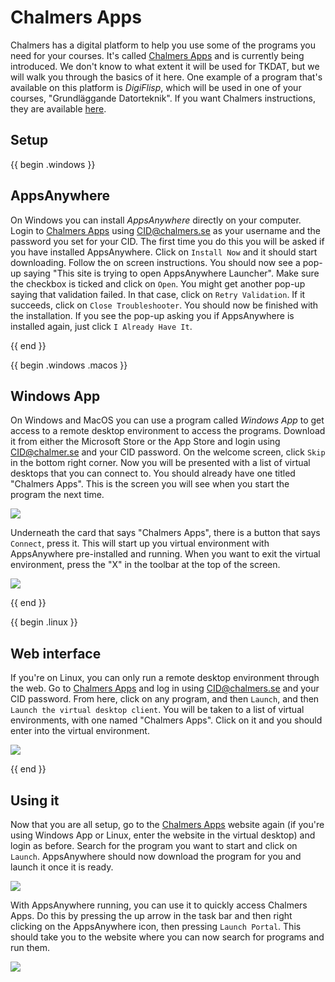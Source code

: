 # Chalmers Apps

Chalmers has a digital platform to help you use some of the programs you need
for your courses. It's called [Chalmers Apps](https://apps.chalmers.se) and is
currently being introduced. We don't know to what extent it will be used for
TKDAT, but we will walk you through the basics of it here. One example of a
program that's available on this platform is _DigiFlisp_, which will be used in
one of your courses, "Grundläggande Datorteknik". If you want
Chalmers instructions, they are available
[here](https://www.chalmers.se/utbildning/studentstod/it-support/kor-chalmers-programvaror-pa-din-egen-dator/).

## Setup

{{ begin .windows }}

## AppsAnywhere

On Windows you can install _AppsAnywhere_ directly on your computer. Login to
[Chalmers Apps](https://apps.chalmers.se) using CID@chalmers.se as your
username and the password you set for your CID. The first time you do this you
will be asked if you have installed AppsAnywhere. Click on `Install Now` and it
should start downloading. Follow the on screen instructions. You should now see
a pop-up saying "This site is trying to open AppsAnywhere Launcher". Make sure
the checkbox is ticked and click on `Open`. You might get another pop-up saying
that validation failed. In that case, click on `Retry Validation`. If it
succeeds, click on `Close Troubleshooter`. You should now be finished with the
installation. If you see the pop-up asking you if AppsAnywhere is installed
again, just click `I Already Have It`.

{{ end }}

{{ begin .windows .macos }}

## Windows App

On Windows and MacOS you can use a program called _Windows App_ to get access to
a remote desktop environment to access the programs. Download it from either
the Microsoft Store or the App Store and login using CID@chalmer.se and your
CID password. On the welcome screen, click `Skip` in the bottom right corner.
Now you will be presented with a list of virtual desktops that you can connect
to. You should already have one titled "Chalmers Apps". This is the screen you
will see when you start the program the next time.

![](/assets/apps_anywhere/windows_app.png)

Underneath the card that says "Chalmers Apps", there is a button that says
`Connect`, press it. This will start up you virtual environment with
AppsAnywhere pre-installed and running. When you want to exit the virtual
environment, press the "X" in the toolbar at the top of the screen.

![](/assets/apps_anywhere/desktop.png)

{{ end }}

{{ begin .linux }}

## Web interface

If you're on Linux, you can only run a remote desktop environment through the
web. Go to [Chalmers Apps](https://apps.chalmers.se) and log in using
CID@chalmers.se and your CID password. From here, click on any program, and
then `Launch`, and then `Launch the virtual desktop client`. You will be taken
to a list of virtual environments, with one named "Chalmers Apps". Click on it
and you should enter into the virtual environment.

![](/assets/apps_anywhere/web.png)

{{ end }}

## Using it

Now that you are all setup, go to the [Chalmers Apps](https://apps.chalmers.se)
website again (if you're using Windows App or Linux, enter the website in the
virtual desktop) and login as before. Search for the program you want to start
and click on `Launch`. AppsAnywhere should now download the program for you and
launch it once it is ready.

![](/assets/apps_anywhere/launch.png)

With AppsAnywhere running, you can use it to quickly access Chalmers Apps.
Do this by pressing the up arrow in the task bar and then right clicking on the
AppsAnywhere icon, then pressing `Launch Portal`. This should take you to the
website where you can now search for programs and run them.

![](/assets/apps_anywhere/apps_anywhere.png)

